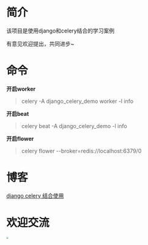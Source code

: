 # 简介

该项目是使用django和celery结合的学习案例

有意见欢迎提出，共同进步~

# 命令

**开启worker** 
> celery -A django_celery_demo worker -l info

**开启beat**
> celery beat -A django_celery_demo -l info

**开启flower**
> celery flower --broker=redis://localhost:6379/0

# 博客

[django celery 结合使用](https://blog.csdn.net/qq_22918243/article/details/100009330)

# 欢迎交流

<img src="https://gcore.jsdelivr.net/gh/tenqaz/BLOG-CDN@main/微信公众号.png" style="zoom:33%;" />